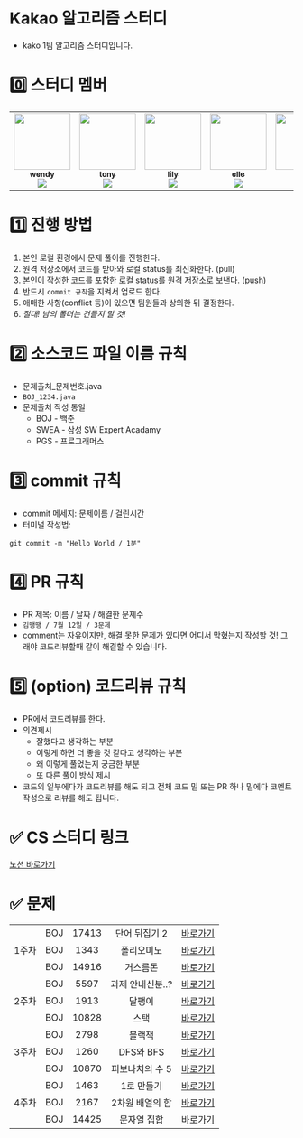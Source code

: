 # Kakao 알고리즘 스터디
* kako 1팀 알고리즘 스터디입니다.

# 0️⃣ 스터디 멤버
<table>
    <tr>
        <td align="center">
	    <a href="https://github.com/ji006">
	    	<img src="https://avatars.githubusercontent.com/u/160629574?v=4" width="100px;" alt=""/>
	    	<br/>
	    	<sub>
	    	<b>wendy</b>
	    	<br/>
	    	<img src="https://us-central1-progress-markdown.cloudfunctions.net/progress/100"/>
	        </sub>
	    </a>
	    <br />
	</td>
        <td align="center">
	    <a href="https://github.com/kangyuseok">
	    	<img src="https://avatars.githubusercontent.com/u/111121447?v=4?s=100" width="100px;" alt=""/>
	    	<br/>
	    	<sub>
	    	<b>tony</b>
	    	<br/>
	    	<img src="https://us-central1-progress-markdown.cloudfunctions.net/progress/100"/>
	        </sub>
	    </a>
	    <br />
	</td>
        <td align="center">
	    <a href="https://github.com/whdmldus1116">
	    	<img src="https://avatars.githubusercontent.com/u/76983867?v=4" width="100px;" alt=""/>
	    	<br/>
	    	<sub>
	    	<b>lily</b>
	    	<br/>
	    	<img src="https://us-central1-progress-markdown.cloudfunctions.net/progress/100"/>
	        </sub>
	    </a>
	    <br />
	</td>
	<td align="center">
	    <a href="https://github.com/Yeonsu00-12">
	    	<img src="https://avatars.githubusercontent.com/u/70528332?v=4" width="100px;" alt=""/>
	    	<br/>
	    	<sub>
	    	<b>elle</b>
	    	<br/>
	    	<img src="https://us-central1-progress-markdown.cloudfunctions.net/progress/100"/>
	        </sub>
	    </a>
	    <br />
	</td>
	<td align="center">
	    <a href="https://github.com/TakYeji">
	    	<img src="https://avatars.githubusercontent.com/u/167488513?v=4" width="100px;" alt=""/>
	    	<br/>
	    	<sub>
	    	<b>lena</b>
	    	<br/>
	    	<img src="https://us-central1-progress-markdown.cloudfunctions.net/progress/100"/>
	        </sub>
	    </a>
	    <br />
	</td>
	    <td align="center">
	    <a href="https://github.com/umuno">
	    	<img src="https://avatars.githubusercontent.com/u/48487427?v=4" width="100px;" alt=""/>
	    	<br/>
	    	<sub>
	    	<b>derik</b>
	    	<br/>
	    	<img src="https://us-central1-progress-markdown.cloudfunctions.net/progress/100"/>
	        </sub>
	    </a>
	    <br />
	</td>
    </tr>
</table>


# 1️⃣ 진행 방법
1. 본인 로컬 환경에서 문제 풀이를 진행한다.
2. 원격 저장소에서 코드를 받아와 로컬 status를 최신화한다. (pull)
3. 본인이 작성한 코드를 포함한 로컬 status를 원격 저장소로 보낸다. (push)
4. 반드시 `commit 규칙`을 지켜서 업로드 한다.
5. 애매한 사항(conflict 등)이 있으면 팀원들과 상의한 뒤 결정한다. 
6. *절대! 남의 폴더는 건들지 말 것!*


# 2️⃣ 소스코드 파일 이름 규칙
* 문제출처_문제번호.java
* `BOJ_1234.java`
* 문제출처 작성 통일
	* BOJ - 백준
	* SWEA - 삼성 SW Expert Acadamy
	* PGS - 프로그래머스


# 3️⃣ commit 규칙
* commit 메세지: 문제이름 / 걸린시간
* 터미널 작성법:
```
git commit -m "Hello World / 1분"
```


# 4️⃣ PR 규칙
* PR 제목: 이름 / 날짜 / 해결한 문제수
* `김땡땡 / 7월 12일 / 3문제`
* comment는 자유이지만, 해결 못한 문제가 있다면 어디서 막혔는지 작성할 것! 그래야 코드리뷰할때 같이 해결할 수 있습니다.


# 5️⃣ (option) 코드리뷰 규칙
* PR에서 코드리뷰를 한다.
* 의견제시
	* 잘했다고 생각하는 부분
	* 이렇게 하면 더 좋을 것 같다고 생각하는 부분
	* 왜 이렇게 풀었는지 궁금한 부분
	* 또 다른 풀이 방식 제시
* 코드의 일부에다가 코드리뷰를 해도 되고 전체 코드 밑 또는 PR 하나 밑에다 코멘트 작성으로 리뷰를 해도 됩니다.
# ✅ CS 스터디 링크
<a href="https://goorm.notion.site/1-c14c9512cacf42b5bc033a30a044bb69">노션 바로가기</a>
# ✅ 문제
<table>
    <tr style="text-align: center">
        <td rowspan="3">1주차</td>
        <td>BOJ</td><td>17413</td><td>단어 뒤집기 2</td>
        <td><a href="https://www.acmicpc.net/problem/17413">바로가기</a></td>
    </tr>
    <tr style="text-align: center">
        <td>BOJ</td><td>1343</td><td>폴리오미노</td>
        <td><a href="https://www.acmicpc.net/problem/1343">바로가기</a></td>
    </tr>
    <tr style="text-align: center">
        <td>BOJ</td><td>14916</td><td>거스름돈</td>
        <td><a href="https://www.acmicpc.net/problem/14916">바로가기</a></td>
    </tr>

   <tr style="text-align: center">
        <td rowspan="3">2주차</td>
        <td>BOJ</td><td>5597</td><td>과제 안내신분..?</td>
        <td><a href="https://www.acmicpc.net/problem/5597">바로가기</a></td>
    </tr>
    <tr style="text-align: center">
        <td>BOJ</td><td>1913</td><td>달팽이</td>
        <td><a href="https://www.acmicpc.net/problem/1913">바로가기</a></td>
    </tr>
    <tr style="text-align: center">
        <td>BOJ</td><td>10828</td><td>스택</td>
        <td><a href="https://www.acmicpc.net/problem/10828">바로가기</a></td>
    </tr>

  <tr style="text-align: center">
        <td rowspan="3">3주차</td>
        <td>BOJ</td><td>2798</td><td>블랙잭</td>
        <td><a href="https://www.acmicpc.net/problem/2798">바로가기</a></td>
    </tr>
    <tr style="text-align: center">
        <td>BOJ</td><td>1260</td><td>DFS와 BFS</td>
        <td><a href="https://www.acmicpc.net/problem/1260">바로가기</a></td>
    </tr>
    <tr style="text-align: center">
        <td>BOJ</td><td>10870</td><td>피보나치의 수 5</td>
        <td><a href="https://www.acmicpc.net/problem/10870">바로가기</a></td>
    </tr>

   <tr style="text-align: center">
        <td rowspan="3">4주차</td>
        <td>BOJ</td><td>1463</td><td>1로 만들기</td>
        <td><a href="https://www.acmicpc.net/problem/1463">바로가기</a></td>
    </tr>
    <tr style="text-align: center">
        <td>BOJ</td><td>2167</td><td>2차원 배열의 합</td>
        <td><a href="https://www.acmicpc.net/problem/2167">바로가기</a></td>
    </tr>
    <tr style="text-align: center">
        <td>BOJ</td><td>14425</td><td>문자열 집합</td>
        <td><a href="https://www.acmicpc.net/problem/14425">바로가기</a></td>
    </tr>
</table>
